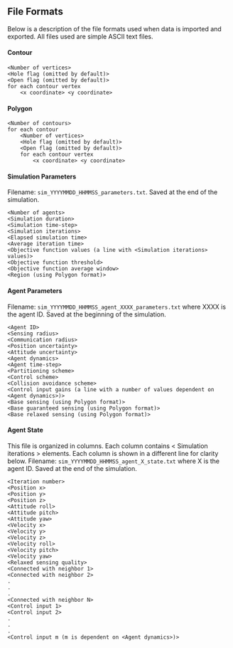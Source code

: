## File Formats
Below is a description of the file formats used when data is imported and exported. All files used are simple ASCII text files.

#### Contour
```
<Number of vertices>
<Hole flag (omitted by default)>
<Open flag (omitted by default)>
for each contour vertex
    <x coordinate> <y coordinate>
```

#### Polygon
```
<Number of contours>
for each contour
    <Number of vertices>
    <Hole flag (omitted by default)>
    <Open flag (omitted by default)>
    for each contour vertex
        <x coordinate> <y coordinate>
```

#### Simulation Parameters
Filename: `sim_YYYYMMDD_HHMMSS_parameters.txt`. Saved at the end of the simulation.
```
<Number of agents>
<Simulation duration>
<Simulation time-step>
<Simulation iterations>
<Elapsed simulation time>
<Average iteration time>
<Objective function values (a line with <Simulation iterations> values)>
<Objective function threshold>
<Objective function average window>
<Region (using Polygon format)>
```

#### Agent Parameters
Filename: `sim_YYYYMMDD_HHMMSS_agent_XXXX_parameters.txt` where XXXX is the agent ID. Saved at the beginning of the simulation.
```
<Agent ID>
<Sensing radius>
<Communication radius>
<Position uncertainty>
<Attitude uncertainty>
<Agent dynamics>
<Agent time-step>
<Partitioning scheme>
<Control scheme>
<Collision avoidance scheme>
<Control input gains (a line with a number of values dependent on <Agent dynamics>)>
<Base sensing (using Polygon format)>
<Base guaranteed sensing (using Polygon format)>
<Base relaxed sensing (using Polygon format)>
```

#### Agent State
This file is organized in columns. Each column contains < Simulation iterations > elements. Each column is shown in a different line for clarity below.
Filename: `sim_YYYYMMDD_HHMMSS_agent_X_state.txt` where X is the agent ID. Saved at the end of the simulation.
```
<Iteration number>
<Position x>
<Position y>
<Position z>
<Attitude roll>
<Attitude pitch>
<Attitude yaw>
<Velocity x>
<Velocity y>
<Velocity z>
<Velocity roll>
<Velocity pitch>
<Velocity yaw>
<Relaxed sensing quality>
<Connected with neighbor 1>
<Connected with neighbor 2>
.
.
.
<Connected with neighbor N>
<Control input 1>
<Control input 2>
.
.
.
<Control input m (m is dependent on <Agent dynamics>)>
```
